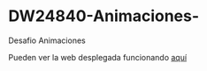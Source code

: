 # DW24840-Animaciones-
Desafio Animaciones

Pueden ver la web desplegada funcionando [aquí](https://nekzus.github.io/DW24840-Animaciones-/index.html)
